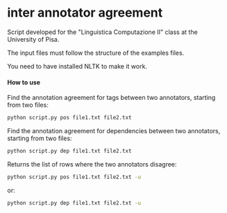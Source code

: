 # inter annotator agreement

Script developed for the "Linguistica Computazione II" class at the University of Pisa.

The input files must follow the structure of the examples files.

You need to have installed NLTK to make it work.

#### How to use
Find the annotation agreement for tags between two annotators, starting from two files:
```sh
python script.py pos file1.txt file2.txt 
```
Find the annotation agreement for dependencies between two annotators, starting from two files:
```sh
python script.py dep file1.txt file2.txt 
```
Returns the list of rows where the two annotators disagree:
```sh
python script.py pos file1.txt file2.txt -u
```
or:
```sh
python script.py dep file1.txt file2.txt -u
```
